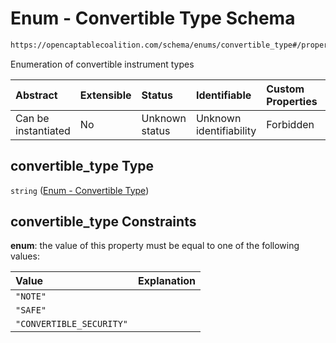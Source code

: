 # Enum - Convertible Type Schema

```txt
https://opencaptablecoalition.com/schema/enums/convertible_type#/properties/convertible_type
```

Enumeration of convertible instrument types

| Abstract            | Extensible | Status         | Identifiable            | Custom Properties | Additional Properties | Access Restrictions | Defined In                                                                                                                            |
| :------------------ | :--------- | :------------- | :---------------------- | :---------------- | :-------------------- | :------------------ | :------------------------------------------------------------------------------------------------------------------------------------ |
| Can be instantiated | No         | Unknown status | Unknown identifiability | Forbidden         | Allowed               | none                | [ConvertibleIssuance.schema.json*](../../schema/objects/transactions/issuance/ConvertibleIssuance.schema.json "open original schema") |

## convertible_type Type

`string` ([Enum - Convertible Type](convertibleissuance-properties-enum---convertible-type.md))

## convertible_type Constraints

**enum**: the value of this property must be equal to one of the following values:

| Value                    | Explanation |
| :----------------------- | :---------- |
| `"NOTE"`                 |             |
| `"SAFE"`                 |             |
| `"CONVERTIBLE_SECURITY"` |             |

